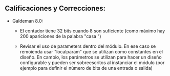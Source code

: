 ## Calificaciones y Correcciones: 

- Galdeman 8.0: 
    - El contador tiene 32 bits cuando 8 son suficiente (como máximo hay 200 apariciones de la palabra "casa ")

    - Revisar el uso de parameters dentro del módulo. En ese caso se remoienda usar "localparam" que se utilizan como constantes en el diseño. En cambio, los parámetros se utilizan para hacer un diseño configurable y pueden ser sobreescritos al instanciar el módulo (por ejemplo para definir el número de bits de una entrada o salida)

